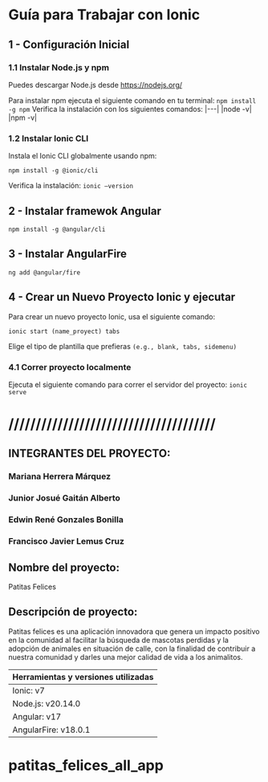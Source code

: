 # Guía para Trabajar con Ionic
## 1 - Configuración Inicial
### 1.1 Instalar Node.js y npm
Puedes descargar Node.js desde https://nodejs.org/

Para instalar npm ejecuta el siguiente comando en tu terminal: 
`npm install -g npm`
Verifica la instalación con los siguientes comandos:
|---|
|node -v|
|npm -v|

### 1.2 Instalar Ionic CLI
Instala el Ionic CLI globalmente usando npm:
```
npm install -g @ionic/cli
```

Verifica la instalación:
`ionic –version`

## 2 - Instalar framewok Angular 
```
npm install -g @angular/cli
```
## 3 - Instalar AngularFire
```
ng add @angular/fire
```

## 4 - Crear un Nuevo Proyecto Ionic y ejecutar
Para crear un nuevo proyecto Ionic, usa el siguiente comando:
```
ionic start (name_proyect) tabs
```

Elige el tipo de plantilla que prefieras `(e.g., blank, tabs, sidemenu)`

### 4.1 Correr proyecto localmente
Ejecuta el siguiente comando para correr el servidor del proyecto:
`ionic serve`


# //////////////////////////////////////


## INTEGRANTES DEL PROYECTO:
### Mariana Herrera Márquez 
### Junior Josué Gaitán Alberto
### Edwin René Gonzales Bonilla
### Francisco Javier Lemus Cruz


## Nombre del proyecto:
Patitas Felices

## Descripción de proyecto:
Patitas felices es una aplicación innovadora que genera un impacto positivo en la comunidad al facilitar la búsqueda de mascotas perdidas y la adopción de animales en situación de calle, con la finalidad de contribuir a nuestra comunidad y darles una mejor calidad de vida a los animalitos. 

|Herramientas y versiones utilizadas|
|---|
|Ionic: v7|
|Node.js: v20.14.0|
|Angular: v17|
|AngularFire: v18.0.1|

# patitas_felices_all_app
